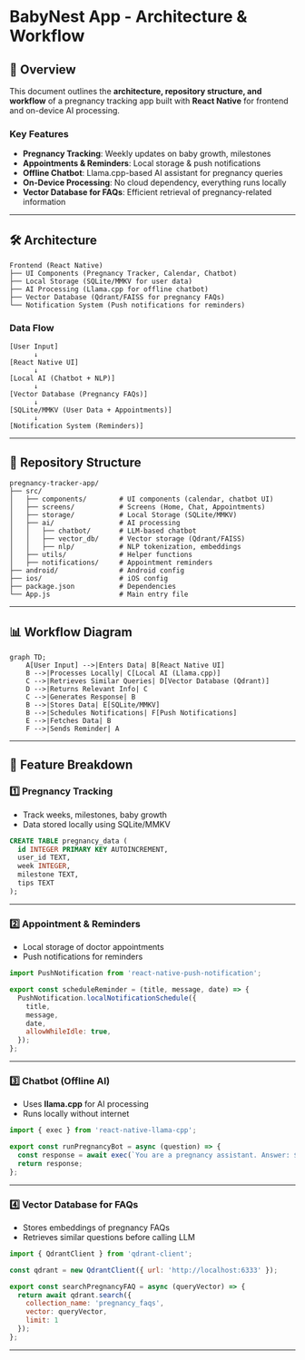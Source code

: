 # BabyNest App - Architecture & Workflow

## 📌 Overview
This document outlines the **architecture, repository structure, and workflow** of a pregnancy tracking app built with **React Native** for frontend and on-device AI processing.

### **Key Features**
- **Pregnancy Tracking**: Weekly updates on baby growth, milestones
- **Appointments & Reminders**: Local storage & push notifications
- **Offline Chatbot**: Llama.cpp-based AI assistant for pregnancy queries
- **On-Device Processing**: No cloud dependency, everything runs locally
- **Vector Database for FAQs**: Efficient retrieval of pregnancy-related information

---

## **🛠️ Architecture**

```
Frontend (React Native)
├── UI Components (Pregnancy Tracker, Calendar, Chatbot)
├── Local Storage (SQLite/MMKV for user data)
├── AI Processing (Llama.cpp for offline chatbot)
├── Vector Database (Qdrant/FAISS for pregnancy FAQs)
└── Notification System (Push notifications for reminders)
```

### **Data Flow**

```
[User Input]
      ↓
[React Native UI]
      ↓
[Local AI (Chatbot + NLP)]
      ↓
[Vector Database (Pregnancy FAQs)]
      ↓
[SQLite/MMKV (User Data + Appointments)]
      ↓
[Notification System (Reminders)]
```

---

## **📂 Repository Structure**
```
pregnancy-tracker-app/
├── src/
│   ├── components/        # UI components (calendar, chatbot UI)
│   ├── screens/           # Screens (Home, Chat, Appointments)
│   ├── storage/           # Local Storage (SQLite/MMKV)
│   ├── ai/                # AI processing
│   │   ├── chatbot/       # LLM-based chatbot
│   │   ├── vector_db/     # Vector storage (Qdrant/FAISS)
│   │   ├── nlp/           # NLP tokenization, embeddings
│   ├── utils/             # Helper functions
│   ├── notifications/     # Appointment reminders
├── android/               # Android config
├── ios/                   # iOS config
├── package.json           # Dependencies
└── App.js                 # Main entry file
```

---

## **📊 Workflow Diagram**

```mermaid
graph TD;
    A[User Input] -->|Enters Data| B[React Native UI]
    B -->|Processes Locally| C[Local AI (Llama.cpp)]
    C -->|Retrieves Similar Queries| D[Vector Database (Qdrant)]
    D -->|Returns Relevant Info| C
    C -->|Generates Response| B
    B -->|Stores Data| E[SQLite/MMKV]
    B -->|Schedules Notifications| F[Push Notifications]
    E -->|Fetches Data| B
    F -->|Sends Reminder| A
```

---

## **🔹 Feature Breakdown**

### **1️⃣ Pregnancy Tracking**
- Track weeks, milestones, baby growth
- Data stored locally using SQLite/MMKV

```sql
CREATE TABLE pregnancy_data (
  id INTEGER PRIMARY KEY AUTOINCREMENT,
  user_id TEXT,
  week INTEGER,
  milestone TEXT,
  tips TEXT
);
```

---

### **2️⃣ Appointment & Reminders**
- Local storage of doctor appointments
- Push notifications for reminders

```javascript
import PushNotification from 'react-native-push-notification';

export const scheduleReminder = (title, message, date) => {
  PushNotification.localNotificationSchedule({
    title,
    message,
    date,
    allowWhileIdle: true,
  });
};
```

---

### **3️⃣ Chatbot (Offline AI)**
- Uses **llama.cpp** for AI processing
- Runs locally without internet

```javascript
import { exec } from 'react-native-llama-cpp';

export const runPregnancyBot = async (question) => {
  const response = await exec(`You are a pregnancy assistant. Answer: ${question}`);
  return response;
};
```

---

### **4️⃣ Vector Database for FAQs**
- Stores embeddings of pregnancy FAQs
- Retrieves similar questions before calling LLM

```javascript
import { QdrantClient } from 'qdrant-client';

const qdrant = new QdrantClient({ url: 'http://localhost:6333' });

export const searchPregnancyFAQ = async (queryVector) => {
  return await qdrant.search({
    collection_name: 'pregnancy_faqs',
    vector: queryVector,
    limit: 1
  });
};
```

---

